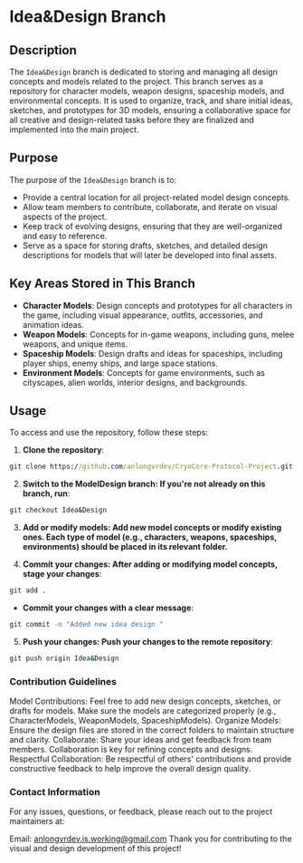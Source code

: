 # Idea&Design Branch

## Description

The `Idea&Design` branch is dedicated to storing and managing all design concepts and models related to the project. This branch serves as a repository for character models, weapon designs, spaceship models, and environmental concepts. It is used to organize, track, and share initial ideas, sketches, and prototypes for 3D models, ensuring a collaborative space for all creative and design-related tasks before they are finalized and implemented into the main project.

## Purpose

The purpose of the `Idea&Design` branch is to:
- Provide a central location for all project-related model design concepts.
- Allow team members to contribute, collaborate, and iterate on visual aspects of the project.
- Keep track of evolving designs, ensuring that they are well-organized and easy to reference.
- Serve as a space for storing drafts, sketches, and detailed design descriptions for models that will later be developed into final assets.

## Key Areas Stored in This Branch

- **Character Models**: Design concepts and prototypes for all characters in the game, including visual appearance, outfits, accessories, and animation ideas.
- **Weapon Models**: Concepts for in-game weapons, including guns, melee weapons, and unique items.
- **Spaceship Models**: Design drafts and ideas for spaceships, including player ships, enemy ships, and large space stations.
- **Environment Models**: Concepts for game environments, such as cityscapes, alien worlds, interior designs, and backgrounds.

## Usage

To access and use the repository, follow these steps:

1. **Clone the repository**:
```cmd
git clone https://github.com/anlongvrdev/CryoCore-Protocol-Project.git
```
2. **Switch to the ModelDesign branch: If you're not already on this branch, run**:
```cmd
git checkout Idea&Design
```
3. **Add or modify models: Add new model concepts or modify existing ones. Each type of model (e.g., characters, weapons, spaceships, environments) should be placed in its relevant folder.**

4. **Commit your changes: After adding or modifying model concepts, stage your changes**:
```cmd
git add .
```
  - **Commit your changes with a clear message**:
```cmd
git commit -m "Added new idea design "
```
5. **Push your changes: Push your changes to the remote repository**:
```cmd
git push origin Idea&Design
```

### Contribution Guidelines
Model Contributions: Feel free to add new design concepts, sketches, or drafts for models. Make sure the models are categorized properly (e.g., CharacterModels, WeaponModels, SpaceshipModels).
Organize Models: Ensure the design files are stored in the correct folders to maintain structure and clarity.
Collaborate: Share your ideas and get feedback from team members. Collaboration is key for refining concepts and designs.
Respectful Collaboration: Be respectful of others' contributions and provide constructive feedback to help improve the overall design quality.

### Contact Information
For any issues, questions, or feedback, please reach out to the project maintainers at:

Email: anlongvrdev.is.working@gmail.com
Thank you for contributing to the visual and design development of this project!

